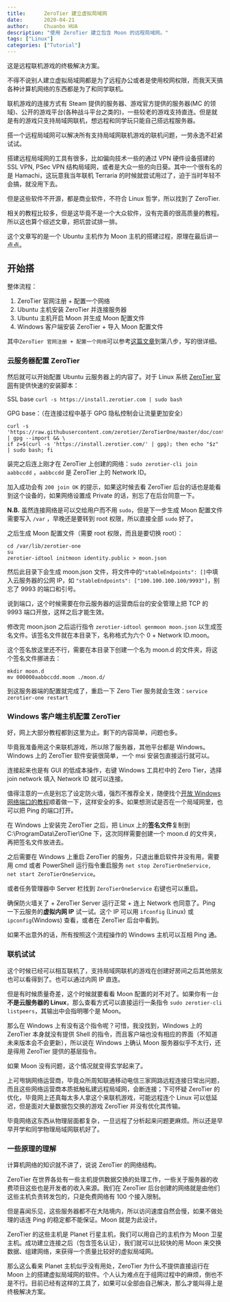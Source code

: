```yaml
---
title:      ZeroTier 建立虚拟局域网
date:       2020-04-21
author:     Chuanbo HUA
description: "使用 ZeroTier 建立包含 Moon 的远程局域网。"
tags: ["Linux"]
categories: ["Tutorial"]
---
```


这是远程联机游戏的终极解决方案。

不得不说别人建立虚拟局域网都是为了远程办公或者是使用校网权限，而我天天搞各种计算机网络的东西都是为了和同学联机。

联机游戏的连接方式有 Steam 提供的服务器、游戏官方提供的服务器(MC 的领域)、公开的游戏平台(各种战斗平台之类的)，一些较老的游戏支持直连。但是就是有的游戏只支持局域网联机，想远程和同学玩只能自己搭远程服务器。

搭一个远程局域网可以解决所有支持局域网联机游戏的联机问题，一劳永逸不赶紧试试。

搭建远程局域网的工具有很多，比如偏向技术一些的通过 VPN 硬件设备搭建的 SSL VPN, PSec VPN 结构局域网，或者是大众一些的向日葵。其中一个很有名的是 Hamachi，这玩意我当年联机 Terraria 的时候就尝试用过了，迫于当时年轻不会搞，就没用下去。

但是这些软件不开源，都是商业软件，不符合 Linux 哲学，所以找到了 ZeroTier.

相关的教程比较多，但是这毕竟不是一个大众软件，没有完善的很高质量的教程。所以这也算个综述文章，把坑尝试排一排。

这个文章写的是一个 Ubuntu 主机作为 Moon 主机的搭建过程，原理在最后讲一点点。

## 开始搭

整体流程：

1. ZeroTier 官网注册 + 配置一个网络
2. Ubuntu 主机安装 ZeroTier 并连接服务器
3. Ubuntu 主机开启 Moon 并生成 Moon 配置文件
4. Windows 客户端安装 ZeroTier + 导入 Moon 配置文件

其中`ZeroTier 官网注册 + 配置一个网络`可以参考[这篇文章](https://www.bilibili.com/read/cv5281798/)到第八步，写的很详细。

### 云服务器配置 ZeroTier

然后就可以开始配置 Ubuntu 云服务器上的内容了。对于 Linux 系统 [ZeroTier 官网](https://www.zerotier.com/download/)有提供快速的安装脚本：

SSL base `curl -s https://install.zerotier.com | sudo bash` 

GPG base：（在连接过程中基于 GPG 隐私控制会让流量更加安全）

```
curl -s 'https://raw.githubusercontent.com/zerotier/ZeroTierOne/master/doc/contact%40zerotier.com.gpg' | gpg --import && \
if z=$(curl -s 'https://install.zerotier.com/' | gpg); then echo "$z" | sudo bash; fi
```

装完之后连上刚才在 ZeroTier 上创建的网络：`sudo zerotier-cli join aabbccdd` ，`aabbccdd` 是 ZeroTier 上的 Network ID。

加入成功会有 `200 join OK` 的提示，如果这时候去看 ZeroTier 后台的话也是能看到这个设备的，如果网络设置成 Private 的话，别忘了在后台同意一下。

**N.B.** 虽然连接网络是可以交给用户而不用 `sudo`，但是下一步生成 Moon 配置文件需要写入 `/var` ，早晚还是要转到 root 权限，所以直接全部 `sudo` 好了。

之后生成 Moon 配置文件（需要 root 权限，而且是要切换 root）：

```
cd /var/lib/zerotier-one
su
zerotier-idtool initmoon identity.public > moon.json
```

然后此目录下会生成 moon.json 文件，将文件中的`"stableEndpoints": []`中填入云服务器的公网 IP，如 `"stableEndpoints": ["100.100.100.100/9993"]`，别忘了 9993 的端口和引号。

说到端口，这个时候需要在你云服务器的运营商后台的安全管理上把 TCP 的 9993 端口开放，这样之后才能生效。

修改完 moon.json 之后运行指令 `zerotier-idtool genmoon moon.json` 以生成签名文件。该签名文件就在本目录下，名称格式为六个 0 + Network ID.moon。

这个签名放这里还不行，需要在本目录下创建一个名为 moon.d 的文件夹，将这个签名文件挪进去：

```
mkdir moon.d
mv 000000aabbccdd.moom ./moon.d/
```

到这服务器端的配置就完成了，重启一下 Zero Tier 服务就会生效：`service zerotier-one restart`

### Windows 客户端主机配置 ZeroTier

好，网上大部分教程都到这里为止。剩下的内容简单，问题也多。

毕竟我准备用这个来联机游戏，所以除了服务器，其他平台都是 Windows。Windows 上的 ZeroTier 软件安装很简单，一个 msi 安装包直接运行就可以。

连接起来也是有 GUI 的低成本操作，右键 Windows 工具栏中的 Zero Tier，选择 join network 填入 Network ID 就可以连接。

值得注意的一点是别忘了设定防火墙，强烈不推荐全关，随便找个[开放 Windows 网络端口的教程](http://www.xitongcheng.com/jiaocheng/win10_article_12908.html)顺着做一下，这样安全的多。如果想测试是否在一个局域网里，也可以把 Ping 的端口打开。

在 Windows 上安装完 ZeroTier 之后，把 Linux 上的**签名文件**复制到 C:\ProgramData\ZeroTier\One 下，这次同样需要创建一个 moon.d 的文件夹，再把签名文件放进去。

之后需要在 Windows 上重启 ZeroTier 的服务，只退出重启软件并没有用，需要用 cmd 或者 PowerShell 运行指令重启服务 `net stop ZeroTierOneService, net start ZeroTierOneService`。

或者任务管理器中 Server 栏找到 `ZeroTierOneService` 右键也可以重启。

确保防火墙关了 + ZeroTier Server 运行正常 + 连上 Network 也同意了。Ping 一下云服务的**虚拟内网 IP** 试一试。这个 IP 可以用 `ifconfig` (Linux) 或 `ipconfig`(Windows) 查看，或者在 ZeroTier 后台中看到。

如果不出意外的话，所有按照这个流程操作的 Windows 主机可以互相 Ping 通。

### 联机试试

这个时候已经可以相互联机了，支持局域网联机的游戏在创建好房间之后其他朋友也可以看得到了。也可以通过内网 IP 直连。

但是有时候质量奇差，这个时候就要看看 Moon 配置的对不对了。如果你有一台**不是云服务器的 Linux**，那么查看方式可以直接运行一条指令 `sudo zerotier-cli listpeers`，其输出中会指明哪个是 Moon。

那么在 Windows 上有没有这个指令呢？可惜，我没找到，Windows 上的 ZeroTier 本身就没有提供 Shell 的指令，而且客户端也没有相应的界面（不知道未来版本会不会更新），所以说在 Windows 上确认 Moon 服务器似乎不太行，还是得用 ZeroTier 提供的基层指令。

如果 Moon 没有问题，这个情况就变得玄学起来了。

上可甩锅网络运营商，毕竟众所周知联通移动电信三家网路远程连接日常出问题，而且这些网络运营商本质抵触私建远程局域网，会断连接；下可怀疑 ZeroTier 的优化，毕竟网上还真每太多人拿这个来联机游戏，可能远程连个 Linux 可以低延迟，但是面对大量数据包交换的游戏 ZeroTier 并没有优化其传输。

毕竟网络这东西从物理层面都复杂，一旦远程了分析起来问题更麻烦。所以还是早早开学和同学物理局域网联机好了。

### 一些原理的理解

计算机网络的知识就不讲了，说说 ZeroTier 的网络结构。

ZeroTier 在世界各处有一些主机提供数据交换的处理工作，一些关于服务器的收费项目这些也是开发者的收入来源。我们在 ZeroTier 后台创建的网络就是由他们这些主机负责转发包的，只是免费网络有 100 个接入限制。

但是喜闻乐见，这些服务器都不在大陆境内，所以访问速度自然会慢，如果不做处理的话连 Ping 的稳定都不能保证。Moon 就是为此设计。

ZeroTier 的这些主机是 Planet 行星主机，我们可以用自己的主机作为 Moon 卫星主机。成功建立连接之后（包含签名认证），我们就可以比较快的用 Moon 来交换数据、组建网络，来获得一个质量比较好的虚拟局域网。

那么这么看来 Planet 主机似乎没有用处，ZeroTier 为什么不提供直接运行在 Moon 上的搭建虚拟局域网的软件。个人认为难点在于组网过程中的麻烦，倒也不是不行。目前已经有这样的工具了，如果可以全部由自己解决，那么才能叫得上是终极解决方案。